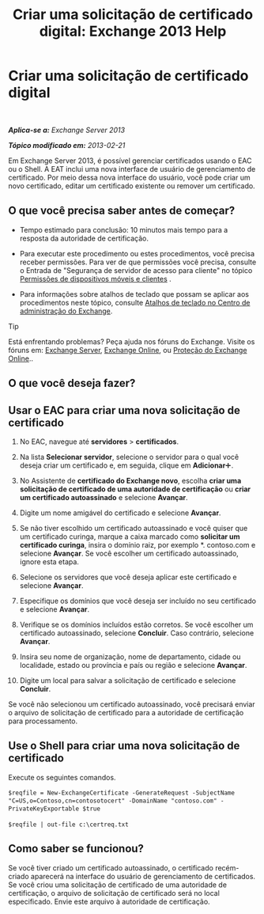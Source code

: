 ﻿---
title: 'Criar uma solicitação de certificado digital: Exchange 2013 Help'
TOCTitle: Criar uma solicitação de certificado digital
ms:assetid: efb00de7-070b-46bf-a2fc-00d07ae085c1
ms:mtpsurl: https://technet.microsoft.com/pt-br/library/Bb125165(v=EXCHG.150)
ms:contentKeyID: 52058890
ms.date: 05/22/2018
mtps_version: v=EXCHG.150
ms.translationtype: MT
---

# Criar uma solicitação de certificado digital

 

_**Aplica-se a:** Exchange Server 2013_

_**Tópico modificado em:** 2013-02-21_

Em Exchange Server 2013, é possível gerenciar certificados usando o EAC ou o Shell. A EAT inclui uma nova interface de usuário de gerenciamento de certificado. Por meio dessa nova interface do usuário, você pode criar um novo certificado, editar um certificado existente ou remover um certificado.

## O que você precisa saber antes de começar?

  - Tempo estimado para conclusão: 10 minutos mais tempo para a resposta da autoridade de certificação.

  - Para executar este procedimento ou estes procedimentos, você precisa receber permissões. Para ver de que permissões você precisa, consulte o Entrada de "Segurança de servidor de acesso para cliente" no tópico [Permissões de dispositivos móveis e clientes](clients-and-mobile-devices-permissions-exchange-2013-help.md) .

  - Para informações sobre atalhos de teclado que possam se aplicar aos procedimentos neste tópico, consulte [Atalhos de teclado no Centro de administração do Exchange](keyboard-shortcuts-in-the-exchange-admin-center-exchange-online-protection-help.md).


> [!TIP]
> Está enfrentando problemas? Peça ajuda nos fóruns do Exchange. Visite os fóruns em: <A href="https://go.microsoft.com/fwlink/p/?linkid=60612">Exchange Server</A>, <A href="https://go.microsoft.com/fwlink/p/?linkid=267542">Exchange Online</A>, ou <A href="https://go.microsoft.com/fwlink/p/?linkid=285351">Proteção do Exchange Online</A>..



## O que você deseja fazer?

## Usar o EAC para criar uma nova solicitação de certificado

1.  No EAC, navegue até **servidores** \> **certificados**.

2.  Na lista **Selecionar servidor**, selecione o servidor para o qual você deseja criar um certificado e, em seguida, clique em **Adicionar**![Ícone Adicionar](images/JJ218640.c1e75329-d6d7-4073-a27d-498590bbb558(EXCHG.150).gif "Ícone Adicionar").

3.  No Assistente de **certificado do Exchange novo**, escolha **criar uma solicitação de certificado de uma autoridade de certificação** ou **criar um certificado autoassinado** e selecione **Avançar**.

4.  Digite um nome amigável do certificado e selecione **Avançar**.

5.  Se não tiver escolhido um certificado autoassinado e você quiser que um certificado curinga, marque a caixa marcado como **solicitar um certificado curinga**, insira o domínio raiz, por exemplo \*. contoso.com e selecione **Avançar**. Se você escolher um certificado autoassinado, ignore esta etapa.

6.  Selecione os servidores que você deseja aplicar este certificado e selecione **Avançar**.

7.  Especifique os domínios que você deseja ser incluído no seu certificado e selecione **Avançar**.

8.  Verifique se os domínios incluídos estão corretos. Se você escolher um certificado autoassinado, selecione **Concluir**. Caso contrário, selecione **Avançar**.

9.  Insira seu nome de organização, nome de departamento, cidade ou localidade, estado ou província e país ou região e selecione **Avançar**.

10. Digite um local para salvar a solicitação de certificado e selecione **Concluir**.

Se você não selecionou um certificado autoassinado, você precisará enviar o arquivo de solicitação de certificado para a autoridade de certificação para processamento.

## Use o Shell para criar uma nova solicitação de certificado

Execute os seguintes comandos.

    $reqfile = New-ExchangeCertificate -GenerateRequest -SubjectName "C=US,o=Contoso,cn=contosotocert" -DomainName "contoso.com" -PrivateKeyExportable $true

    $reqfile | out-file c:\certreq.txt

## Como saber se funcionou?

Se você tiver criado um certificado autoassinado, o certificado recém-criado aparecerá na interface do usuário de gerenciamento de certificados. Se você criou uma solicitação de certificado de uma autoridade de certificação, o arquivo de solicitação de certificado será no local especificado. Envie este arquivo à autoridade de certificação.

